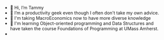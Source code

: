 - 👋 Hi, I’m Tammy
- 👀 I’m a productivity geek even though I often don't take my own advice.
- 👻 I'm taking MacroEconomics now to have more diverse knowledge
- 🌱 I'm learning Object-oriented programming and Data Structures and have taken the course Foundations of Programming at UMass Amherst.
- 

<!---
tammynguyen29/tammynguyen29 is a ✨ special ✨ repository because its `README.md` (this file) appears on your GitHub profile.
You can click the Preview link to take a look at your changes.
--->
